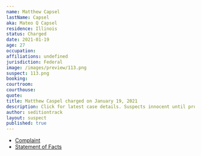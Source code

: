 ```yaml
---
name: Matthew Capsel
lastName: Capsel
aka: Mateo Q Capsel
residence: Illinois
status: Charged
date: 2021-01-19
age: 27
occupation:
affiliations: undefined
jurisdiction: Federal
image: /images/preview/113.png
suspect: 113.png
booking:
courtroom:
courthouse:
quote:
title: Matthew Caspel charged on January 19, 2021
description: Click for latest case details. Suspects innocent until proven guilty.
author: seditiontrack
layout: suspect
published: true
---
```

- [Complaint](https://www.justice.gov/file/1360776/download)
- [Statement of Facts](https://www.justice.gov/file/1360776/download)
